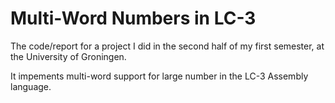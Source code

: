 # Multi-Word Numbers in LC-3

The code/report for a project I did in the second half of my first semester, at the University of Groningen.

It impements multi-word support for large number in the LC-3 Assembly language.
